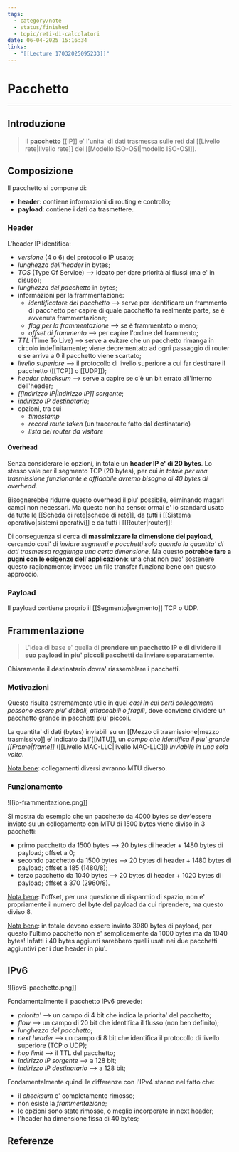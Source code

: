 ```yaml
---
tags:
  - category/note
  - status/finished
  - topic/reti-di-calcolatori
date: 06-04-2025 15:16:34
links:
  - "[[Lecture 17032025095233]]"
---
```

# Pacchetto
---
## Introduzione
> Il **pacchetto** [[IP]] e' l'unita' di dati trasmessa sulle reti dal [[Livello rete|livello rete]] del [[Modello ISO-OSI|modello ISO-OSI]].

## Composizione
Il pacchetto si compone di:
- **header**: contiene informazioni di routing e controllo;
- **payload**: contiene i dati da trasmettere.

### Header
L'header IP identifica:
- _versione_ (4 o 6) del protocollo IP usato;
- _lunghezza dell'header_ in bytes;
- _TOS_ (Type Of Service) --> ideato per dare priorità ai flussi (ma e' in disuso);
- _lunghezza del pacchetto_ in bytes;
- informazioni per la frammentazione:
	- _identificatore del pacchetto_ --> serve per identificare un frammento di pacchetto per capire di quale pacchetto fa realmente parte, se è avvenuta frammentazione;
	- _flag per la frammentazione_ --> se è frammentato o meno;
	- _offset di frammento_ --> per capire l'ordine del frammento;
- _TTL_ (Time To Live) --> serve a evitare che un pacchetto rimanga in circolo indefinitamente; viene decrementato ad ogni passaggio di router e se arriva a 0 il pacchetto viene scartato;
- _livello superiore_ --> il protocollo di livello superiore a cui far destinare il pacchetto ([[TCP]] o [[UDP]]);
- _header checksum_ --> serve a capire se c'è un bit errato all'interno dell'header;
- _[[Indirizzo IP|indirizzo IP]] sorgente_;
- _indirizzo IP destinatario_;
- opzioni, tra cui
	- _timestamp_
	- _record route taken_ (un traceroute fatto dal destinatario)
	- _lista dei router da visitare_

#### Overhead
Senza considerare le opzioni, in totale un **header IP e' di 20 bytes**. Lo stesso vale per il segmento TCP (20 bytes), per cui _in totale per una trasmissione funzionante e affidabile avremo bisogno di 40 bytes di overhead_.

Bisognerebbe ridurre questo overhead il piu' possibile, eliminando magari campi non necessari. Ma questo non ha senso: ormai e' lo standard usato da tutte le [[Scheda di rete|schede di rete]], da tutti i [[Sistema operativo|sistemi operativi]] e da tutti i [[Router|router]]!

Di conseguenza si cerca di **massimizzare la dimensione del payload**, cercando cosi' di _inviare segmenti e pacchetti solo quando la quantita' di dati trasmessa raggiunge una certa dimensione_. Ma questo **potrebbe fare a pugni con le esigenze dell'applicazione**: una chat non puo' sostenere questo ragionamento; invece un file transfer funziona bene con questo approccio.

### Payload
Il payload contiene proprio il [[Segmento|segmento]] TCP o UDP.

## Frammentazione
> L'idea di base e' quella di **prendere un pacchetto IP e di dividere il suo payload in piu' piccoli pacchetti da inviare separatamente**.

Chiaramente il destinatario dovra' riassemblare i pacchetti.

### Motivazioni
Questo risulta estremamente utile in quei _casi in cui certi collegamenti possono essere piu' deboli, attaccabili o fragili_, dove conviene dividere un pacchetto grande in pacchetti piu' piccoli.

La quantita' di dati (bytes) inviabili su un [[Mezzo di trasmissione|mezzo trasmissivo]] e' indicato dall'[[MTU]], un _campo che identifica il piu' grande [[Frame|frame]]_ ([[Livello MAC-LLC|livello MAC-LLC]]) _inviabile in una sola volta_.

<u>Nota bene</u>: collegamenti diversi avranno MTU diverso.

### Funzionamento
![[ip-frammentazione.png]]

Si mostra da esempio che un pacchetto da 4000 bytes se dev'essere inviato su un collegamento con MTU di 1500 bytes viene diviso in 3 pacchetti:
- primo pacchetto da 1500 bytes --> 20 bytes di header + 1480 bytes di payload; offset a 0;
- secondo pacchetto da 1500 bytes --> 20 bytes di header + 1480 bytes di payload; offset a 185 (1480/8);
- terzo pacchetto da 1040 bytes --> 20 bytes di header + 1020 bytes di payload; offset a 370 (2960/8).

<u>Nota bene</u>: l'offset, per una questione di risparmio di spazio, non e' propriamente il numero del byte del payload da cui riprendere, ma questo diviso 8.

<u>Nota bene</u>: in totale devono essere inviato 3980 bytes di payload, per questo l'ultimo pacchetto non e' semplicemente da 1000 bytes ma da 1040 bytes! Infatti i 40 bytes aggiunti sarebbero quelli usati nei due pacchetti aggiuntivi per i due header in piu'.

## IPv6
![[ipv6-pacchetto.png]]

Fondamentalmente il pacchetto IPv6 prevede:
- _priorita'_ --> un campo di 4 bit che indica la priorita' del pacchetto;
- _flow_ --> un campo di 20 bit che identifica il flusso (non ben definito);
- _lunghezza del pacchetto_;
- _next header_ --> un campo di 8 bit che identifica il protocollo di livello superiore (TCP o UDP);
- _hop limit_ --> il TTL del pacchetto;
- _indirizzo IP sorgente_ --> a 128 bit;
- _indirizzo IP destinatario_ --> a 128 bit;

Fondamentalmente quindi le differenze con l'IPv4 stanno nel fatto che:
- il _checksum_ e' completamente rimosso;
- non esiste la _frammentazione_;
- le opzioni sono state rimosse, o meglio incorporate in next header;
- l'header ha dimensione fissa di 40 bytes;

## Referenze